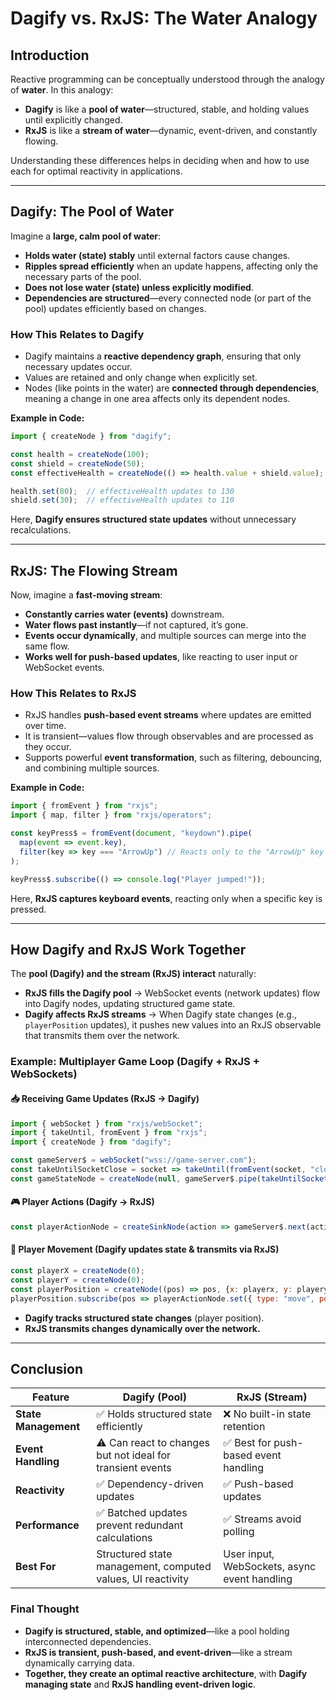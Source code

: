# **Dagify vs. RxJS: The Water Analogy**

## **Introduction**
Reactive programming can be conceptually understood through the analogy of **water**. In this analogy:
- **Dagify** is like a **pool of water**—structured, stable, and holding values until explicitly changed.
- **RxJS** is like a **stream of water**—dynamic, event-driven, and constantly flowing.

Understanding these differences helps in deciding when and how to use each for optimal reactivity in applications.

---

## **Dagify: The Pool of Water**
Imagine a **large, calm pool of water**:
- **Holds water (state) stably** until external factors cause changes.
- **Ripples spread efficiently** when an update happens, affecting only the necessary parts of the pool.
- **Does not lose water (state) unless explicitly modified**.
- **Dependencies are structured**—every connected node (or part of the pool) updates efficiently based on changes.

### **How This Relates to Dagify**
- Dagify maintains a **reactive dependency graph**, ensuring that only necessary updates occur.
- Values are retained and only change when explicitly set.
- Nodes (like points in the water) are **connected through dependencies**, meaning a change in one area affects only its dependent nodes.

**Example in Code:**
```javascript
import { createNode } from "dagify";

const health = createNode(100);
const shield = createNode(50);
const effectiveHealth = createNode(() => health.value + shield.value);

health.set(80);  // effectiveHealth updates to 130
shield.set(30);  // effectiveHealth updates to 110
```

Here, **Dagify ensures structured state updates** without unnecessary recalculations.

---

## **RxJS: The Flowing Stream**
Now, imagine a **fast-moving stream**:
- **Constantly carries water (events)** downstream.
- **Water flows past instantly**—if not captured, it’s gone.
- **Events occur dynamically**, and multiple sources can merge into the same flow.
- **Works well for push-based updates**, like reacting to user input or WebSocket events.

### **How This Relates to RxJS**
- RxJS handles **push-based event streams** where updates are emitted over time.
- It is transient—values flow through observables and are processed as they occur.
- Supports powerful **event transformation**, such as filtering, debouncing, and combining multiple sources.

**Example in Code:**
```javascript
import { fromEvent } from "rxjs";
import { map, filter } from "rxjs/operators";

const keyPress$ = fromEvent(document, "keydown").pipe(
  map(event => event.key),
  filter(key => key === "ArrowUp") // Reacts only to the "ArrowUp" key
);

keyPress$.subscribe(() => console.log("Player jumped!"));
```

Here, **RxJS captures keyboard events**, reacting only when a specific key is pressed.

---

## **How Dagify and RxJS Work Together**

The **pool (Dagify) and the stream (RxJS) interact** naturally:
- **RxJS fills the Dagify pool** → WebSocket events (network updates) flow into Dagify nodes, updating structured game state.
- **Dagify affects RxJS streams** → When Dagify state changes (e.g., `playerPosition` updates), it pushes new values into an RxJS observable that transmits them over the network.

### **Example: Multiplayer Game Loop (Dagify + RxJS + WebSockets)**

#### **📥 Receiving Game Updates (RxJS → Dagify)**
```javascript
import { webSocket } from "rxjs/webSocket";
import { takeUntil, fromEvent } from "rxjs";
import { createNode } from "dagify";

const gameServer$ = webSocket("wss://game-server.com");
const takeUntilSocketClose = socket => takeUntil(fromEvent(socket, "close").pipe(take(1)));
const gameStateNode = createNode(null, gameServer$.pipe(takeUntilSocketClose(gameServer$)));
```

#### **🎮 Player Actions (Dagify → RxJS)**
```javascript
const playerActionNode = createSinkNode(action => gameServer$.next(action), []);
```

#### **🎯 Player Movement (Dagify updates state & transmits via RxJS)**
```javascript
const playerX = createNode(0);
const playerY = createNode(0);
const playerPosition = createNode((pos) => pos, {x: playerx, y: playery});
playerPosition.subscribe(pos => playerActionNode.set({ type: "move", position: pos }));
```

- **Dagify tracks structured state changes** (player position).
- **RxJS transmits changes dynamically over the network.**

---

## **Conclusion**
| Feature | Dagify (Pool) | RxJS (Stream) |
|---------|--------------|--------------|
| **State Management** | ✅ Holds structured state efficiently | ❌ No built-in state retention |
| **Event Handling** | ⚠️ Can react to changes but not ideal for transient events | ✅ Best for push-based event handling |
| **Reactivity** | ✅ Dependency-driven updates | ✅ Push-based updates |
| **Performance** | ✅ Batched updates prevent redundant calculations | ✅ Streams avoid polling |
| **Best For** | Structured state management, computed values, UI reactivity | User input, WebSockets, async event handling |

### **Final Thought**
- **Dagify is structured, stable, and optimized**—like a pool holding interconnected dependencies.
- **RxJS is transient, push-based, and event-driven**—like a stream dynamically carrying data.
- **Together, they create an optimal reactive architecture**, with **Dagify managing state** and **RxJS handling event-driven logic**.
